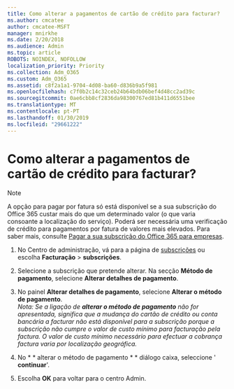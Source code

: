 ```yaml
---
title: Como alterar a pagamentos de cartão de crédito para facturar?
ms.author: cmcatee
author: cmcatee-MSFT
manager: mnirkhe
ms.date: 2/20/2018
ms.audience: Admin
ms.topic: article
ROBOTS: NOINDEX, NOFOLLOW
localization_priority: Priority
ms.collection: Adm_O365
ms.custom: Adm_O365
ms.assetid: c8f2a1a1-9704-4d08-ba60-d836b9a5f981
ms.openlocfilehash: c7f0b2c14c32ceb24b64bdb06bef4d48cc2ad39c
ms.sourcegitcommit: 0ae6cbb8cf2836da98300767ed81b411d6551bee
ms.translationtype: MT
ms.contentlocale: pt-PT
ms.lasthandoff: 01/30/2019
ms.locfileid: "29661222"
---
```

# <a name="how-do-i-change-from-credit-card-payments-to-invoice"></a>Como alterar a pagamentos de cartão de crédito para facturar?

> [!NOTE]
> A opção para pagar por fatura só está disponível se a sua subscrição do Office 365 custar mais do que um determinado valor (o que varia consoante a localização do serviço). Poderá ser necessária uma verificação de crédito para pagamentos por fatura de valores mais elevados. Para saber mais, consulte [Pagar a sua subscrição do Office 365 para empresas](https://support.office.com/article/734f4aab-df2d-4e9b-8cb1-691910bde216). 
  
1. No Centro de administração, vá para a página de [subscrições](https://go.microsoft.com/fwlink/p/?linkid=842054) ou escolha **Facturação** \> **subscrições**.
    
2. Selecione a subscrição que pretende alterar. Na secção **Método de pagamento**, selecione **Alterar detalhes de pagamento**.
    
3. No painel **Alterar detalhes de pagamento**, selecione **Alterar o método de pagamento**.
<br>*Nota: Se a ligação de **alterar o método de pagamento** não for apresentada, significa que a mudança do cartão de crédito ou conta bancária a facturar não está disponível para a subscrição porque a subscrição não cumpre o valor de custo mínimo para facturação pela factura. O valor de custo mínimo necessário para efectuar a cobrança factura varia por localização geográfica.*
  
4. No * * alterar o método de pagamento * * diálogo caixa, seleccione ' **continuar**'.
    
5. Escolha **OK** para voltar para o centro Admin. 
   